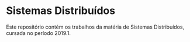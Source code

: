 # Sistemas Distribuídos

Este repositório contém os trabalhos da matéria de Sistemas Distribuídos, cursada no período 2019.1.

